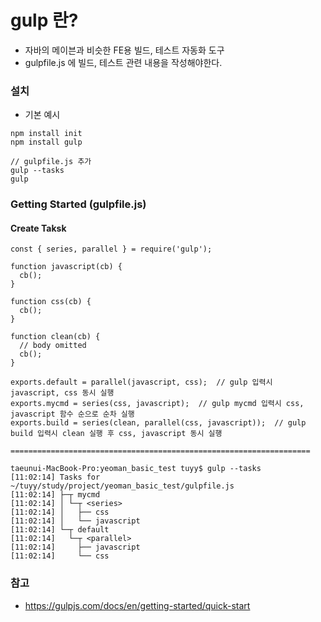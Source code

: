 # gulp 란?
* 자바의 메이븐과 비슷한 FE용 빌드, 테스트 자동화 도구
* gulpfile.js 에 빌드, 테스트 관련 내용을 작성해야한다.

### 설치
* 기본 예시
```
npm install init
npm install gulp

// gulpfile.js 추가
gulp --tasks
gulp
```

### Getting Started (gulpfile.js)
#### Create Taksk
```
const { series, parallel } = require('gulp');

function javascript(cb) {
  cb();
}

function css(cb) {
  cb();
}

function clean(cb) {
  // body omitted
  cb();
}

exports.default = parallel(javascript, css);  // gulp 입력시 javascript, css 동시 실행
exports.mycmd = series(css, javascript);  // gulp mycmd 입력시 css, javascript 함수 순으로 순차 실행
exports.build = series(clean, parallel(css, javascript));  // gulp build 입력시 clean 실행 후 css, javascript 동시 실행

===================================================================

taeunui-MacBook-Pro:yeoman_basic_test tuyy$ gulp --tasks
[11:02:14] Tasks for ~/tuyy/study/project/yeoman_basic_test/gulpfile.js
[11:02:14] ├─┬ mycmd
[11:02:14] │ └─┬ <series>
[11:02:14] │   ├── css
[11:02:14] │   └── javascript
[11:02:14] └─┬ default
[11:02:14]   └─┬ <parallel>
[11:02:14]     ├── javascript
[11:02:14]     └── css
```

### 참고
* https://gulpjs.com/docs/en/getting-started/quick-start
